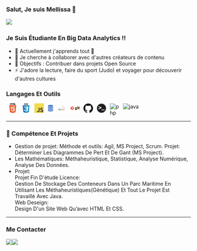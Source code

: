 ### Salut, Je suis Mellissa 👋
![](https://geekflare.com/wp-content/uploads/2021/02/adding-comments-in-code-1200x385.jpg)

### Je Suis Étudiante En Big Data Analytics !!

- 🌱 Actuellement j'apprends tout 🤣
- 👯 Je cherche à collaborer avec d'autres créateurs de contenu
- 🥅 Objectifs : Contribuer dans projets Open Source
- ⚡ J'adore la lecture, faire du sport (Judo) et voyager pour découverir d'autres cultures



### Langages Et Outils


<img align="left" alt="HTML5" width="26px"  style="    margin: 0 5px;" src="https://raw.githubusercontent.com/github/explore/80688e429a7d4ef2fca1e82350fe8e3517d3494d/topics/html/html.png" />
<img align="left" alt="CSS3" width="26px" style="    margin: 0 5px;" src="https://raw.githubusercontent.com/github/explore/80688e429a7d4ef2fca1e82350fe8e3517d3494d/topics/css/css.png" />
<img align="left" alt="JavaScript" width="26px" style="margin: 0 5px;" src="https://raw.githubusercontent.com/github/explore/80688e429a7d4ef2fca1e82350fe8e3517d3494d/topics/javascript/javascript.png" />
<img align="left" alt="SQL" width="26px" src="https://raw.githubusercontent.com/github/explore/80688e429a7d4ef2fca1e82350fe8e3517d3494d/topics/sql/sql.png" />
<img align="left" alt="MySQL" width="26px" style="margin: 0 5px;" src="https://raw.githubusercontent.com/github/explore/80688e429a7d4ef2fca1e82350fe8e3517d3494d/topics/mysql/mysql.png" />
<img align="left" alt="Git" width="26px" style="    margin: 0 5px;" src="https://raw.githubusercontent.com/github/explore/80688e429a7d4ef2fca1e82350fe8e3517d3494d/topics/git/git.png" />
<img align="left" alt="GitHub" width="26px"  style="margin: 0 5px;" src="https://raw.githubusercontent.com/github/explore/78df643247d429f6cc873026c0622819ad797942/topics/github/github.png" />
<img align="left" alt="Terminal" width="26px" style="margin: 0 5px;" src="https://raw.githubusercontent.com/github/explore/80688e429a7d4ef2fca1e82350fe8e3517d3494d/topics/terminal/terminal.png" />
<img align="left" alt="php" width="26px" style="margin: 0 5px;"src="https://img.icons8.com/color/48/000000/php.png" />
<img align="left" alt="java" style="margin: 0 5px; display:block;height:25px" src="https://img.icons8.com/color/48/000000/python.png"/>


<br />
<br />

---

### 📕 Compétence Et Projets

<!-- Mes Compétence:START -->
- Gestion de projet: 
   Méthode et outils: Agil, MS Project, Scrum.
   Projet: Déterminer Les Diagrammes De Pert Et De Gant (MS Project).
- Les Mathématiques: Méthaheuristique, Statistique, Analyse Numérique, Analyse Des Données.
- Projet:\
   Projet Fin D'étude Licence:\
   Gestion De Stockage Des Conteneurs Dans Un Parc Maritime En Utilisant Les Méthaheuristiques(Génétique) Et Tout Le Projet Est Travaillé Avec Java.
   \
   Web Deseign:\
   Design D'un Site Web Qu’avec HTML Et CSS.
<!-- Mes Compétence:END -->
---
### Me Contacter 
<p align="left">

[<a href = "https://www.linkedin.com/in/subham-raoniar/"><img src="https://img.icons8.com/fluent/48/000000/linkedin.png"/></a>][linkedin][<a href = "https://www.instagram.com/subhamraoniar/"><img src="https://img.icons8.com/fluent/48/000000/instagram-new.png"/></a>][instagram]

</p>



[instagram]: https://www.instagram.com/melani_tech/?hl=fr
[linkedin]: https://www.linkedin.com/in/mellissa-misraoui-427719180/
